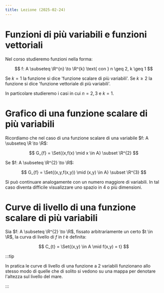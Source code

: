 ```yaml
---
title: Lezione (2025-02-24)
---
```


# Funzioni di più variabili e funzioni vettoriali

Nel corso studieremo funzioni nella forma:

$$
f: A \subseteq \R^{n} \to \R^{k} \text{ con } n \geq 2, k \geq 1
$$

Se $k = 1$ la funzione si dice 'funzione scalare di più variabili'. Se
$k \geq 2$ la funzione si dice 'funzione vettoriale di più variabili'.

In particolare studieremo i casi in cui $n = 2,3$ e $k = 1$.

# Grafico di una funzione scalare di più variabili

Ricordiamo che nel caso di una funzione scalare di una variabile
$f: A \subseteq \R \to \R$:

$$
G_{f} = \Set{(x,f(x) \mid x \in A} \subset \R^{2}
$$

Se $f: A \subseteq \R^{2} \to \R$:

$$
G_{f} = \Set{(x,y,f(x,y)) \mid (x,y) \in A} \subset \R^{3}
$$

Si può continuare analogamente con un numero maggiore di variabili. In tal caso
diventa difficile visualizzare uno spazio in 4 o più dimensioni.

# Curve di livello di una funzione scalare di più variabili

Sia $f: A \subseteq \R^{2} \to \R$, fissato arbitrariamente un certo $t \in \R$,
la curva di livello di $f$ in $t$ è definita:

$$
C_{t} = \Set{(x,y) \in A \mid f(x,y) = t}
$$

:::tip

In pratica le curve di livello di una funzione a 2 variabili funzionano allo
stesso modo di quelle che di solito si vedono su una mappa per denotare
l'altezza sul livello del mare.

:::
